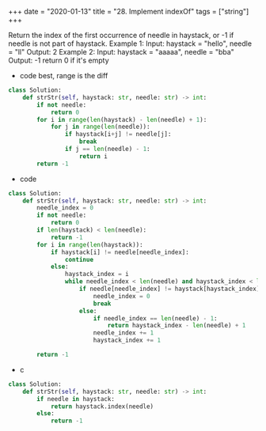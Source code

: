 +++ 
date = "2020-01-13"
title = "28. Implement indexOf"
tags = ["string"]
+++

Return the index of the first occurrence of needle in haystack, or -1 if needle is not part of haystack.
Example 1:
Input: haystack = "hello", needle = "ll" Output: 2
Example 2:
Input: haystack = "aaaaa", needle = "bba" Output: -1
return 0 if it's empty

- code best, range is the diff
```python
class Solution:
    def strStr(self, haystack: str, needle: str) -> int:
        if not needle:
            return 0
        for i in range(len(haystack) - len(needle) + 1):
            for j in range(len(needle)):
                if haystack[i+j] != needle[j]:
                    break
                if j == len(needle) - 1:
                    return i
        return -1
```
- code
```python
class Solution:
    def strStr(self, haystack: str, needle: str) -> int:
        needle_index = 0
        if not needle:
            return 0
        if len(haystack) < len(needle):
            return -1
        for i in range(len(haystack)):
            if haystack[i] != needle[needle_index]:
                continue
            else:
                haystack_index = i
                while needle_index < len(needle) and haystack_index < len(haystack):
                    if needle[needle_index] != haystack[haystack_index]:
                        needle_index = 0
                        break
                    else:
                        if needle_index == len(needle) - 1:
                            return haystack_index - len(needle) + 1
                        needle_index += 1
                        haystack_index += 1

        return -1
```
- c
```python
class Solution:
    def strStr(self, haystack: str, needle: str) -> int:
        if needle in haystack:
            return haystack.index(needle)
        else:
            return -1
```
        
